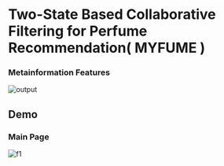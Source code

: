 # Two-State Based Collaborative Filtering for Perfume Recommendation( MYFUME )

### Metainformation Features
![output](https://github.com/hoon0303/MYFUME/assets/53135286/49f77b13-c4be-4ea1-9831-09018e246e56)


## Demo
### Main Page
![f1](https://github.com/hoon0303/MYFUME/assets/53135286/a46b83f7-2f45-436f-afca-1a48aa91d150)
